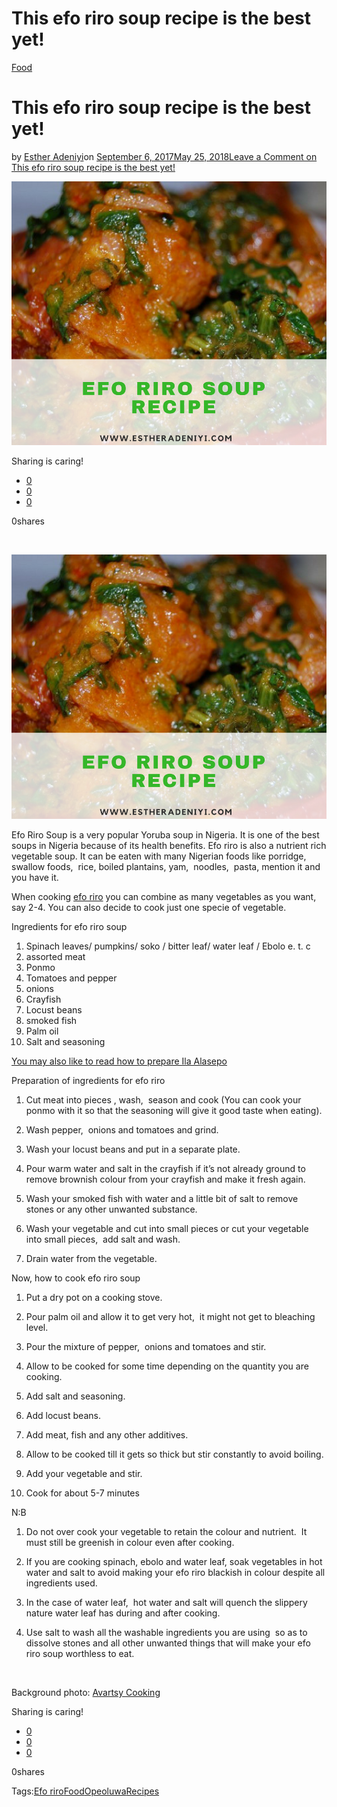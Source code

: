 # This efo riro soup recipe is the best yet!

[Food](https://estheradeniyi.com/category/food/)
# This efo riro soup recipe is the best yet!

by [Esther Adeniyi](https://estheradeniyi.com/author/esther-adeniyi/)on [September 6, 2017May 25, 2018](https://estheradeniyi.com/this-efo-riro-soup-recipe-is-best-ye/)[Leave a Comment on This efo riro soup recipe is the best yet!](https://estheradeniyi.com/this-efo-riro-soup-recipe-is-best-ye/#respond)

![](images/Eforirosouprecipe.png)

Sharing is caring!

- [0](https://www.facebook.com/sharer/sharer.php?u=https%3A%2F%2Festheradeniyi.com%2Fthis-efo-riro-soup-recipe-is-best-ye%2F&amp;t=This%20efo%20riro%20soup%20recipe%20is%20the%20best%20yet%21)
- [0](https://twitter.com/intent/tweet?text=This%20efo%20riro%20soup%20recipe%20is%20the%20best%20yet%21&amp;url=https%3A%2F%2Festheradeniyi.com%2Fthis-efo-riro-soup-recipe-is-best-ye%2F)
- [0](#)

0shares

&#xA0;

[![](images/Eforirosouprecipe.png)](images/Eforirosouprecipe.png)

Efo Riro Soup is a very popular Yoruba soup in Nigeria. It is one of the best soups in Nigeria because of its health benefits. Efo riro is also a nutrient rich vegetable soup. It can be eaten with many Nigerian foods like porridge, swallow foods, &#xA0;rice, boiled plantains, yam, &#xA0;noodles, &#xA0;pasta, mention it and you have it.

When cooking [efo riro](http://dooneyskitchen.com/may-the-real-efo-riro-please-stand-up/) you can combine as many vegetables as you want, say 2-4. You can also decide to cook just one specie of vegetable.

Ingredients for efo riro soup

1. Spinach leaves/ pumpkins/ soko / bitter leaf/ water leaf / Ebolo e. t. c
 2. assorted meat
 3. Ponmo
 4. Tomatoes and pepper
 5. onions
 6. Crayfish
 7. Locust beans
 8. smoked fish
 9. Palm oil
 10. Salt and seasoning

[You may also like to read how to prepare Ila Alasepo](https://www.estheradeniyi.com/ila-alasepookro-soup-ajeponula-recipe)

Preparation of ingredients for efo riro

1. Cut meat into pieces , wash, &#xA0;season and cook (You can cook your ponmo with it so that the seasoning will give it good taste when eating).

2. Wash pepper, &#xA0;onions and tomatoes and grind.

3. Wash your locust beans and put in a separate plate.

4. Pour warm water and salt in the crayfish if it&#x2019;s not already ground to remove brownish colour from your crayfish and make it fresh again.

5. Wash your smoked fish with water and a little bit of salt to remove stones or any other unwanted substance.

6. Wash your vegetable and cut into small pieces or cut your vegetable into small pieces, &#xA0;add salt and wash.

7. Drain water from the vegetable.

Now, how to cook efo riro soup

1. Put a dry pot on a cooking stove.

2. Pour palm oil and allow it to get very hot, &#xA0;it might not get to bleaching level.

3. Pour the mixture of pepper, &#xA0;onions and tomatoes and stir.

4. Allow to be cooked for some time depending on the quantity you are cooking.

5. Add salt and seasoning.

6. Add locust beans.

7. Add meat, fish and any other additives.

8. Allow to be cooked till it gets so thick but stir constantly to avoid boiling.

9. Add your vegetable and stir.

10. Cook for about 5-7 minutes

N:B
 1. Do not over cook your vegetable to retain the colour and nutrient. &#xA0;It must still be greenish in colour even after cooking.

2. If you are cooking spinach, ebolo and water leaf, soak vegetables in hot water and salt to avoid making your efo riro blackish in colour despite all ingredients used.

3. In the case of water leaf, &#xA0;hot water and salt will quench the slippery nature water leaf has during and after cooking.

4. Use salt to wash all the washable ingredients you are using &#xA0;so as to dissolve stones and all other unwanted things that will make your efo riro soup worthless to eat.

&#xA0;

Background photo: [Avartsy Cooking](http://www.avartsycooking.com/2010/10/smoked-turkey-efo-riro/)

Sharing is caring!

- [0](https://www.facebook.com/sharer/sharer.php?u=https%3A%2F%2Festheradeniyi.com%2Fthis-efo-riro-soup-recipe-is-best-ye%2F&amp;t=This%20efo%20riro%20soup%20recipe%20is%20the%20best%20yet%21)
- [0](https://twitter.com/intent/tweet?text=This%20efo%20riro%20soup%20recipe%20is%20the%20best%20yet%21&amp;url=https%3A%2F%2Festheradeniyi.com%2Fthis-efo-riro-soup-recipe-is-best-ye%2F)
- [0](#)

0shares

Tags:[Efo riro](https://estheradeniyi.com/tag/efo-riro/)[Food](https://estheradeniyi.com/tag/food/)[Opeoluwa](https://estheradeniyi.com/tag/opeoluwa/)[Recipes](https://estheradeniyi.com/tag/recipes/)